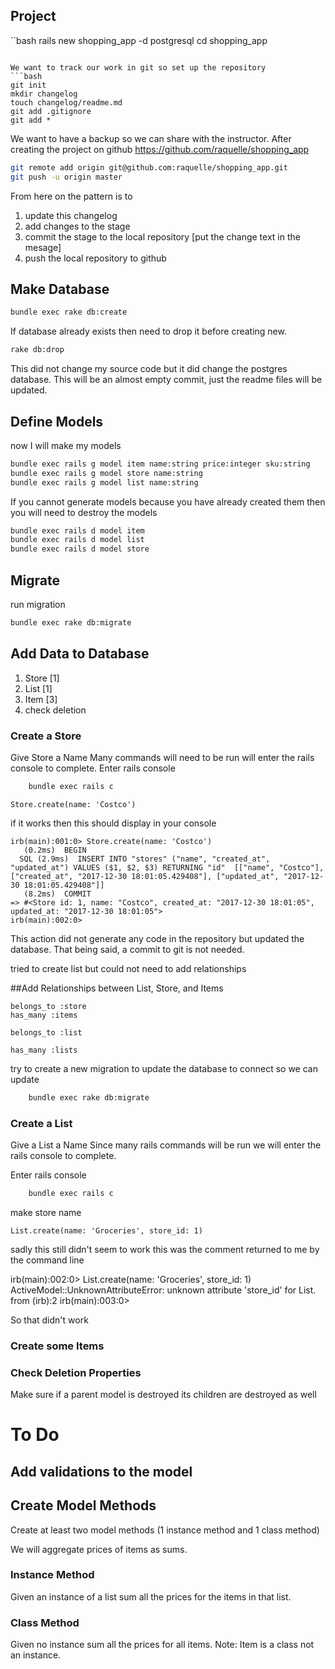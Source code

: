 ## Project

``bash 
rails new shopping_app -d postgresql
cd shopping_app
```

We want to track our work in git so set up the repository
```bash
git init
mkdir changelog
touch changelog/readme.md
git add .gitignore
git add *
```

We want to have a backup so we can share with the instructor.
After creating the project on github 
https://github.com/raquelle/shopping_app
```bash
git remote add origin git@github.com:raquelle/shopping_app.git
git push -u origin master
```
From here on the pattern is to 
1. update this changelog 
2. add changes to the stage
3. commit the stage to the local repository [put the change text in the mesage]
4. push the local repository to github


## Make Database
```bash
bundle exec rake db:create
```
If database already exists then need to drop it before creating new.

```bash
rake db:drop
```
This did not change my source code but it did change the postgres database.
This will be an almost empty commit, just the readme files will be updated.

## Define Models

now I will make my models

```bash
bundle exec rails g model item name:string price:integer sku:string
bundle exec rails g model store name:string
bundle exec rails g model list name:string
```

If you cannot generate models because you have already created them then you will need to destroy the models
```bash
bundle exec rails d model item
bundle exec rails d model list
bundle exec rails d model store
```

## Migrate

run migration

```bash
bundle exec rake db:migrate
```

## Add Data to Database

1. Store [1]
2. List [1]
3. Item [3]
4. check deletion 

### Create a Store 

Give Store a Name
Many commands will need to be run will enter the rails console to complete.
Enter rails console
```bash
    bundle exec rails c
```

```rails
Store.create(name: 'Costco')
```
if it works then this should display in your console
```rails
irb(main):001:0> Store.create(name: 'Costco')
   (0.2ms)  BEGIN
  SQL (2.9ms)  INSERT INTO "stores" ("name", "created_at", "updated_at") VALUES ($1, $2, $3) RETURNING "id"  [["name", "Costco"], ["created_at", "2017-12-30 18:01:05.429408"], ["updated_at", "2017-12-30 18:01:05.429408"]]
   (8.2ms)  COMMIT
=> #<Store id: 1, name: "Costco", created_at: "2017-12-30 18:01:05", updated_at: "2017-12-30 18:01:05">
irb(main):002:0>
```
This action did not generate any code in the repository but updated the database.
That being said, a commit to git is not needed.

tried to create list but could not need to add relationships

##Add Relationships between List, Store, and Items

```app/models/list
belongs_to :store
has_many :items
```

```app/models/item
belongs_to :list
```

```app/models/store
has_many :lists
```
try to create a new migration to update the database to connect so we can update

```bash
    bundle exec rake db:migrate
```



### Create a List
 Give a List a Name 
 Since many rails commands will be run we will enter the rails console to complete.

Enter rails console
```bash
    bundle exec rails c
```
make store name
```rails
List.create(name: 'Groceries', store_id: 1)
```
sadly this still didn't seem to work
this was the comment returned to me by the command line

irb(main):002:0> List.create(name: 'Groceries', store_id: 1)
ActiveModel::UnknownAttributeError: unknown attribute 'store_id' for List.
	from (irb):2
irb(main):003:0>

So that didn't work

### Create some Items

### Check Deletion Properties

Make sure if a parent model is destroyed its children are destroyed as well

# To Do

## Add validations to the model

## Create Model Methods

Create at least two model methods (1 instance method and 1 class method) 

We will aggregate prices of items as sums.

### Instance Method
Given an instance of a list sum all the prices for the items in that list.

### Class Method
Given no instance sum all the prices for all items.
Note: Item is a class not an instance.